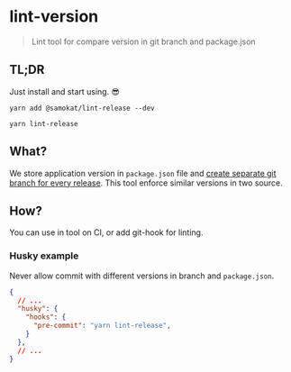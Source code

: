 # lint-version

> Lint tool for compare version in git branch and package.json

## TL;DR

Just install and start using. 😎

```
yarn add @samokat/lint-release --dev

yarn lint-release
```

## What?

We store application version in `package.json` file and [create separate git branch for every release](https://trunkbaseddevelopment.com). This tool enforce similar versions in two source.

## How?

You can use in tool on CI, or add git-hook for linting.

### Husky example

Never allow commit with different versions in branch and `package.json`.

```json
{
  // ...
  "husky": {
    "hooks": {
      "pre-commit": "yarn lint-release",
    }
  },
  // ...
}
```
